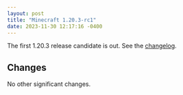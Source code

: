 ```yaml
---
layout: post
title: "Minecraft 1.20.3-rc1"
date: 2023-11-30 12:17:16 -0400
---
```


The first 1.20.3 release candidate is out. See the [changelog](https://www.minecraft.net/en-us/article/minecraft-1-20-3-release-candidate-1).

## Changes

No other significant changes.

